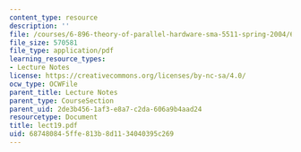 ```yaml
---
content_type: resource
description: ''
file: /courses/6-896-theory-of-parallel-hardware-sma-5511-spring-2004/687480845ffe813b8d1134040395c269_lect19.pdf
file_size: 570581
file_type: application/pdf
learning_resource_types:
- Lecture Notes
license: https://creativecommons.org/licenses/by-nc-sa/4.0/
ocw_type: OCWFile
parent_title: Lecture Notes
parent_type: CourseSection
parent_uid: 2de3b456-1af3-e8a7-c2da-606a9b4aad24
resourcetype: Document
title: lect19.pdf
uid: 68748084-5ffe-813b-8d11-34040395c269
---
```

